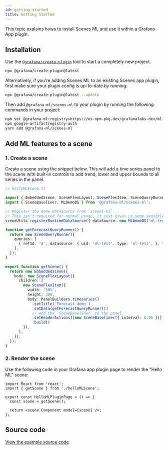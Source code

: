 ```yaml
---
id: getting-started
title: Getting Started
---
```


This topic explains hows to install Scenes ML and use it within a Grafana App plugin.

## Installation

Use the [`@grafana/create-plugin`](https://github.com/grafana/plugin-tools/blob/main/packages/create-plugin/README.md) tool to start a completely new project.

```bash
npx @grafana/create-plugin@latest
```

Alternatively, if you're adding Scenes ML to an existing Scenes app plugin, first make sure your plugin config is up-to-date by running:

```bash
npx @grafana/create-plugin@latest --update
```

Then add `@grafana-ml/scenes-ml` to your plugin by running the following commands in your project:

```bash
npm set @grafana-ml:registry=https://us-npm.pkg.dev/grafanalabs-dev/ml-npm-dev/
npx google-artifactregistry-auth
yarn add @grafana-ml/scenes-ml
```

## Add ML features to a scene

### 1. Create a scene

Create a scene using the snippet below. This will add a time series panel to the scene with built-in controls to add trend, lower and upper bounds to all series in the panel.

```ts
// helloMLScene.ts

import { EmbeddedScene, SceneFlexLayout, SceneFlexItem, SceneQueryRunner, PanelBuilders, sceneUtils } from '@grafana/scenes';
import { SceneBaseliner, MLDemoDS } from '@grafana-ml/scenes-ml';

// Register the demo datasource from `scenes-ml`.
// This isn't required for normal usage, it just gives us some sensible demo data.
sceneUtils.registerRuntimeDataSource({ dataSource: new MLDemoDS('ml-test', 'ml-test') })

function getForecastQueryRunner() {
  return new SceneQueryRunner({
    queries: [
      { refId: 'A', datasource: { uid: 'ml-test', type: 'ml-test', }, type: 'forecasts' },
    ],
  });
}

export function getScene() {
  return new EmbeddedScene({
    body: new SceneFlexLayout({
      children: [
        new SceneFlexItem({
          width: '50%',
          height: 300,
          body: PanelBuilders.timeseries()
            .setTitle('Forecast demo')
            .setData(getForecastQueryRunner())
            // Add the `SceneBaseliner` to the panel.
            .setHeaderActions([new SceneBaseliner({ interval: 0.95 })])
            .build()
        }),
      ],
    }),
  });
}
```

### 2. Render the scene

Use the following code in your Grafana app plugin page to render the "Hello ML" scene:

```tsx
import React from 'react';
import { getScene } from './helloMLScene';

export const HelloMLPluginPage = () => {
  const scene = getScene();

  return <scene.Component model={scene} />;
};
```

## Source code

[View the example source code](https://github.com/grafana/scenes-ml/tree/main/docusaurus/docs/getting-started.tsx)
